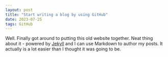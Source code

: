 ```yaml
---
layout: post
title: "Start writing a blog by using GitHub"
date: 2023-07-25
tags: GitHub
---
```


Well. Finally got around to putting this old website together. Neat thing about it - powered by [Jekyll](http://jekyllrb.com) and I can use Markdown to author my posts. It actually is a lot easier than I thought it was going to be.

